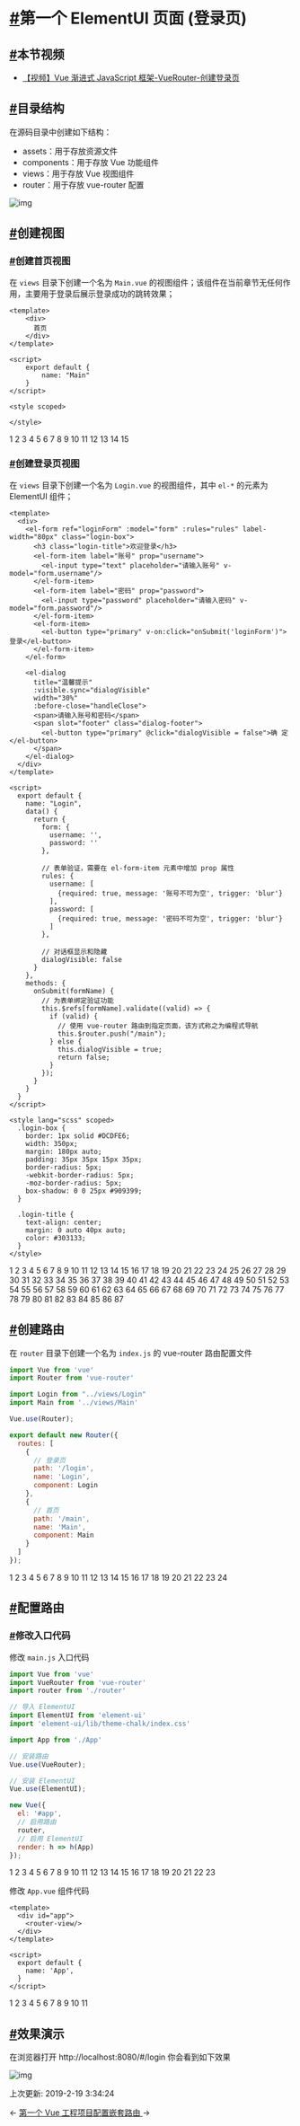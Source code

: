 # [#](https://funtl.com/zh/vue-router/第一个-ElementUI-页面.html#第一个-elementui-页面-登录页)第一个 ElementUI 页面 (登录页)

## [#](https://funtl.com/zh/vue-router/第一个-ElementUI-页面.html#本节视频)本节视频

- [【视频】Vue 渐进式 JavaScript 框架-VueRouter-创建登录页](https://www.bilibili.com/video/av43994228/)

## [#](https://funtl.com/zh/vue-router/第一个-ElementUI-页面.html#目录结构)目录结构

在源码目录中创建如下结构：

- assets：用于存放资源文件
- components：用于存放 Vue 功能组件
- views：用于存放 Vue 视图组件
- router：用于存放 vue-router 配置

![img](https://funtl.com/assets1/Lusifer_20190217012252.png)

## [#](https://funtl.com/zh/vue-router/第一个-ElementUI-页面.html#创建视图)创建视图

### [#](https://funtl.com/zh/vue-router/第一个-ElementUI-页面.html#创建首页视图)创建首页视图

在 `views` 目录下创建一个名为 `Main.vue` 的视图组件；该组件在当前章节无任何作用，主要用于登录后展示登录成功的跳转效果；

```vue
<template>
    <div>
      首页
    </div>
</template>

<script>
    export default {
        name: "Main"
    }
</script>

<style scoped>

</style>
```

1
2
3
4
5
6
7
8
9
10
11
12
13
14
15

### [#](https://funtl.com/zh/vue-router/第一个-ElementUI-页面.html#创建登录页视图)创建登录页视图

在 `views` 目录下创建一个名为 `Login.vue` 的视图组件，其中 `el-*` 的元素为 ElementUI 组件；

```vue
<template>
  <div>
    <el-form ref="loginForm" :model="form" :rules="rules" label-width="80px" class="login-box">
      <h3 class="login-title">欢迎登录</h3>
      <el-form-item label="账号" prop="username">
        <el-input type="text" placeholder="请输入账号" v-model="form.username"/>
      </el-form-item>
      <el-form-item label="密码" prop="password">
        <el-input type="password" placeholder="请输入密码" v-model="form.password"/>
      </el-form-item>
      <el-form-item>
        <el-button type="primary" v-on:click="onSubmit('loginForm')">登录</el-button>
      </el-form-item>
    </el-form>

    <el-dialog
      title="温馨提示"
      :visible.sync="dialogVisible"
      width="30%"
      :before-close="handleClose">
      <span>请输入账号和密码</span>
      <span slot="footer" class="dialog-footer">
        <el-button type="primary" @click="dialogVisible = false">确 定</el-button>
      </span>
    </el-dialog>
  </div>
</template>

<script>
  export default {
    name: "Login",
    data() {
      return {
        form: {
          username: '',
          password: ''
        },

        // 表单验证，需要在 el-form-item 元素中增加 prop 属性
        rules: {
          username: [
            {required: true, message: '账号不可为空', trigger: 'blur'}
          ],
          password: [
            {required: true, message: '密码不可为空', trigger: 'blur'}
          ]
        },

        // 对话框显示和隐藏
        dialogVisible: false
      }
    },
    methods: {
      onSubmit(formName) {
        // 为表单绑定验证功能
        this.$refs[formName].validate((valid) => {
          if (valid) {
            // 使用 vue-router 路由到指定页面，该方式称之为编程式导航
            this.$router.push("/main");
          } else {
            this.dialogVisible = true;
            return false;
          }
        });
      }
    }
  }
</script>

<style lang="scss" scoped>
  .login-box {
    border: 1px solid #DCDFE6;
    width: 350px;
    margin: 180px auto;
    padding: 35px 35px 15px 35px;
    border-radius: 5px;
    -webkit-border-radius: 5px;
    -moz-border-radius: 5px;
    box-shadow: 0 0 25px #909399;
  }

  .login-title {
    text-align: center;
    margin: 0 auto 40px auto;
    color: #303133;
  }
</style>
```

1
2
3
4
5
6
7
8
9
10
11
12
13
14
15
16
17
18
19
20
21
22
23
24
25
26
27
28
29
30
31
32
33
34
35
36
37
38
39
40
41
42
43
44
45
46
47
48
49
50
51
52
53
54
55
56
57
58
59
60
61
62
63
64
65
66
67
68
69
70
71
72
73
74
75
76
77
78
79
80
81
82
83
84
85
86
87

## [#](https://funtl.com/zh/vue-router/第一个-ElementUI-页面.html#创建路由)创建路由

在 `router` 目录下创建一个名为 `index.js` 的 vue-router 路由配置文件

```javascript
import Vue from 'vue'
import Router from 'vue-router'

import Login from "../views/Login"
import Main from '../views/Main'

Vue.use(Router);

export default new Router({
  routes: [
    {
      // 登录页
      path: '/login',
      name: 'Login',
      component: Login
    },
    {
      // 首页
      path: '/main',
      name: 'Main',
      component: Main
    }
  ]
});
```

1
2
3
4
5
6
7
8
9
10
11
12
13
14
15
16
17
18
19
20
21
22
23
24

## [#](https://funtl.com/zh/vue-router/第一个-ElementUI-页面.html#配置路由)配置路由

### [#](https://funtl.com/zh/vue-router/第一个-ElementUI-页面.html#修改入口代码)修改入口代码

修改 `main.js` 入口代码

```javascript
import Vue from 'vue'
import VueRouter from 'vue-router'
import router from './router'

// 导入 ElementUI
import ElementUI from 'element-ui'
import 'element-ui/lib/theme-chalk/index.css'

import App from './App'

// 安装路由
Vue.use(VueRouter);

// 安装 ElementUI
Vue.use(ElementUI);

new Vue({
  el: '#app',
  // 启用路由
  router,
  // 启用 ElementUI
  render: h => h(App)
});
```

1
2
3
4
5
6
7
8
9
10
11
12
13
14
15
16
17
18
19
20
21
22
23

修改 `App.vue` 组件代码

```vue
<template>
  <div id="app">
    <router-view/>
  </div>
</template>

<script>
  export default {
    name: 'App',
  }
</script>
```

1
2
3
4
5
6
7
8
9
10
11

## [#](https://funtl.com/zh/vue-router/第一个-ElementUI-页面.html#效果演示)效果演示

在浏览器打开 http://localhost:8080/#/login 你会看到如下效果

![img](https://funtl.com/assets1/Lusifer_201902170001.gif)

上次更新: 2019-2-19 3:34:24

← [第一个 Vue 工程项目](https://funtl.com/zh/vue-router/第一个-Vue-工程项目.html)[配置嵌套路由 ](https://funtl.com/zh/vue-router/配置嵌套路由.html)→
